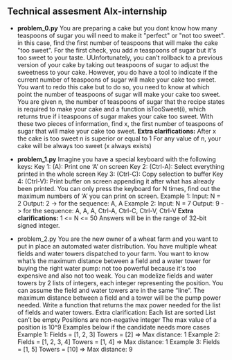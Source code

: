 
## Technical assesment Alx-internship
- **problem_0.py** 
You are preparing a cake but you dont know how many teaspoons of sugar you will need to make it "perfect" or "not too sweet".
in this case, find the first number of teaspoons that will make the cake "too sweet". For the first check, you add *n* teaspoons of sugar but it's too sweet to your taste. UUnfortunately, you can’t rollback to a previous version of your cake by taking out teaspoons of sugar to adjust the sweetness to your cake. However, you do have a tool to indicate if the current number of teaspoons of sugar will make your cake too sweet. You want to redo this cake but to do so, you need to know at which point the number of teaspoons of sugar will make your cake too sweet.
You are given n, the number of teaspoons of sugar that the recipe states is required to make your cake and a function isTooSweet(i), which returns true if i teaspoons of sugar makes your cake too sweet. With these two pieces of information, find x, the first number of teaspoons of sugar that will make your cake too sweet.
**Extra clarifications:**
After x the cake is too sweet
n is superior or equal to 1
For any value of n, your cake will be always too sweet (x always exists)

- **problem_1.py**
Imagine you have a special keyboard with the following keys:
Key 1: (A): Print one ‘A’ on screen
Key 2: (Ctrl-A): Select everything printed in the whole screen
Key 3: (Ctrl-C): Copy selection to buffer
Key 4: (Ctrl-V): Print buffer on screen appending it after what has already been printed.
You can only press the keyboard for N times, find out the maximum numbers of ‘A’ you can print on screen.
Example 1:
Input: N = 2
Output: 2 -> for the sequence: A, A
Example 2:
Input: N = 7
Output: 9 -> for the sequence: A, A, A, Ctrl-A, Ctrl-C, Ctrl-V, Ctrl-V
**Extra clarifications:**
1 <= N <= 50
Answers will be in the range of 32-bit signed integer.

- problem_2.py
You are the new owner of a wheat farm and you want to put in place an automated water distribution. You have multiple wheat fields and water towers dispatched to your farm. You want to know what’s the maximum distance between a field and a water tower for buying the right water pump: not too powerful because it's too expensive and also not too weak.
You can modelize fields and water towers by 2 lists of integers, each integer representing the position. You can assume the field and water towers are in the same “line”. The maximum distance between a field and a tower will be the pump power needed.
Write a function that returns the max power needed for the list of fields and water towers.
Extra clarification:
Each list are sorted
List can’t be empty
Positions are non-negative integer
The max value of a position is 10^9
Examples below if the candidate needs more cases
Example 1:
Fields = [1, 2, 3]
Towers = [2] => Max distance: 1
Example 2:
Fields = [1, 2, 3, 4]
Towers = [1, 4] => Max distance: 1
Example 3:
Fields = [1, 5]
Towers = [10] => Max distance: 9
